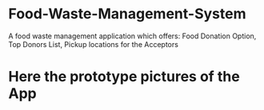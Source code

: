 # Food-Waste-Management-System

A food waste management application which offers: 
  Food Donation Option, Top Donors List, Pickup locations for the Acceptors
  
# Here the prototype pictures of the App

